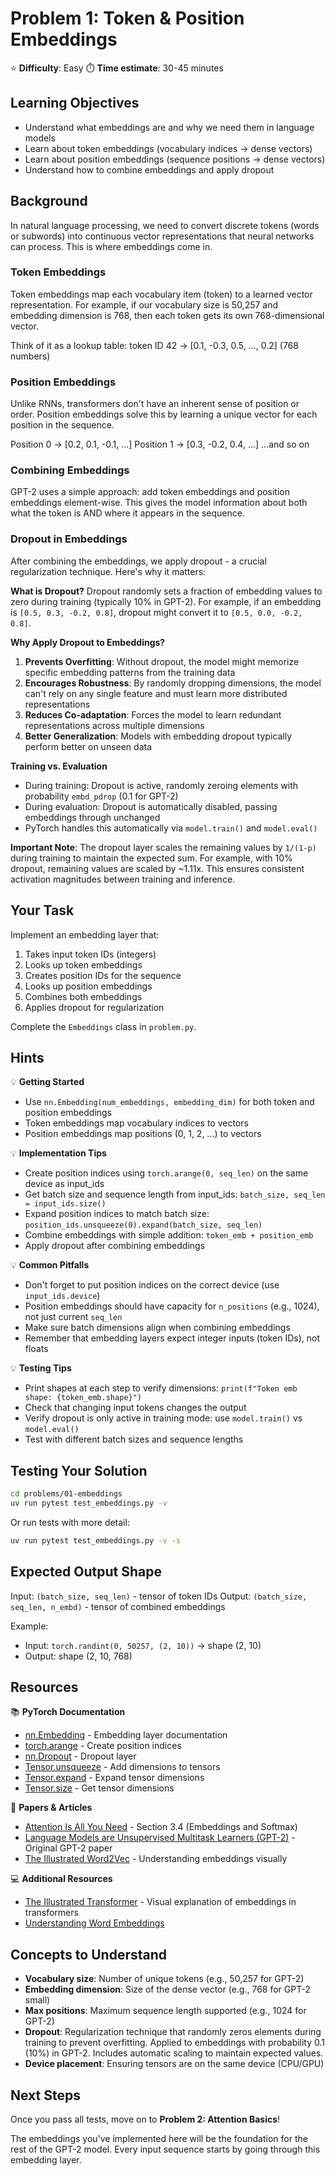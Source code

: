 # Problem 1: Token & Position Embeddings

⭐ **Difficulty**: Easy
⏱️ **Time estimate**: 30-45 minutes

## Learning Objectives

- Understand what embeddings are and why we need them in language models
- Learn about token embeddings (vocabulary indices → dense vectors)
- Learn about position embeddings (sequence positions → dense vectors)
- Understand how to combine embeddings and apply dropout

## Background

In natural language processing, we need to convert discrete tokens (words or subwords) into continuous vector representations that neural networks can process. This is where embeddings come in.

### Token Embeddings

Token embeddings map each vocabulary item (token) to a learned vector representation. For example, if our vocabulary size is 50,257 and embedding dimension is 768, then each token gets its own 768-dimensional vector.

Think of it as a lookup table: token ID 42 → [0.1, -0.3, 0.5, ..., 0.2] (768 numbers)

### Position Embeddings

Unlike RNNs, transformers don't have an inherent sense of position or order. Position embeddings solve this by learning a unique vector for each position in the sequence.

Position 0 → [0.2, 0.1, -0.1, ...]
Position 1 → [0.3, -0.2, 0.4, ...]
...and so on

### Combining Embeddings

GPT-2 uses a simple approach: add token embeddings and position embeddings element-wise. This gives the model information about both what the token is AND where it appears in the sequence.

### Dropout in Embeddings

After combining the embeddings, we apply dropout - a crucial regularization technique. Here's why it matters:

**What is Dropout?**
Dropout randomly sets a fraction of embedding values to zero during training (typically 10% in GPT-2). For example, if an embedding is `[0.5, 0.3, -0.2, 0.8]`, dropout might convert it to `[0.5, 0.0, -0.2, 0.8]`.

**Why Apply Dropout to Embeddings?**
1. **Prevents Overfitting**: Without dropout, the model might memorize specific embedding patterns from the training data
2. **Encourages Robustness**: By randomly dropping dimensions, the model can't rely on any single feature and must learn more distributed representations
3. **Reduces Co-adaptation**: Forces the model to learn redundant representations across multiple dimensions
4. **Better Generalization**: Models with embedding dropout typically perform better on unseen data

**Training vs. Evaluation**
- During training: Dropout is active, randomly zeroing elements with probability `embd_pdrop` (0.1 for GPT-2)
- During evaluation: Dropout is automatically disabled, passing embeddings through unchanged
- PyTorch handles this automatically via `model.train()` and `model.eval()`

**Important Note**: The dropout layer scales the remaining values by `1/(1-p)` during training to maintain the expected sum. For example, with 10% dropout, remaining values are scaled by ~1.11x. This ensures consistent activation magnitudes between training and inference.

## Your Task

Implement an embedding layer that:

1. Takes input token IDs (integers)
2. Looks up token embeddings
3. Creates position IDs for the sequence
4. Looks up position embeddings
5. Combines both embeddings
6. Applies dropout for regularization

Complete the `Embeddings` class in `problem.py`.

## Hints

💡 **Getting Started**
- Use `nn.Embedding(num_embeddings, embedding_dim)` for both token and position embeddings
- Token embeddings map vocabulary indices to vectors
- Position embeddings map positions (0, 1, 2, ...) to vectors

💡 **Implementation Tips**
- Create position indices using `torch.arange(0, seq_len)` on the same device as input_ids
- Get batch size and sequence length from input_ids: `batch_size, seq_len = input_ids.size()`
- Expand position indices to match batch size: `position_ids.unsqueeze(0).expand(batch_size, seq_len)`
- Combine embeddings with simple addition: `token_emb + position_emb`
- Apply dropout after combining embeddings

💡 **Common Pitfalls**
- Don't forget to put position indices on the correct device (use `input_ids.device`)
- Position embeddings should have capacity for `n_positions` (e.g., 1024), not just current `seq_len`
- Make sure batch dimensions align when combining embeddings
- Remember that embedding layers expect integer inputs (token IDs), not floats

💡 **Testing Tips**
- Print shapes at each step to verify dimensions: `print(f"Token emb shape: {token_emb.shape}")`
- Check that changing input tokens changes the output
- Verify dropout is only active in training mode: use `model.train()` vs `model.eval()`
- Test with different batch sizes and sequence lengths

## Testing Your Solution

```bash
cd problems/01-embeddings
uv run pytest test_embeddings.py -v
```

Or run tests with more detail:
```bash
uv run pytest test_embeddings.py -v -s
```

## Expected Output Shape

Input: `(batch_size, seq_len)` - tensor of token IDs
Output: `(batch_size, seq_len, n_embd)` - tensor of combined embeddings

Example:
- Input: `torch.randint(0, 50257, (2, 10))` → shape (2, 10)
- Output: shape (2, 10, 768)

## Resources

📚 **PyTorch Documentation**
- [nn.Embedding](https://pytorch.org/docs/stable/generated/torch.nn.Embedding.html) - Embedding layer documentation
- [torch.arange](https://pytorch.org/docs/stable/generated/torch.arange.html) - Create position indices
- [nn.Dropout](https://pytorch.org/docs/stable/generated/torch.nn.Dropout.html) - Dropout layer
- [Tensor.unsqueeze](https://pytorch.org/docs/stable/generated/torch.Tensor.unsqueeze.html) - Add dimensions to tensors
- [Tensor.expand](https://pytorch.org/docs/stable/generated/torch.Tensor.expand.html) - Expand tensor dimensions
- [Tensor.size](https://pytorch.org/docs/stable/generated/torch.Tensor.size.html) - Get tensor dimensions

📄 **Papers & Articles**
- [Attention Is All You Need](https://arxiv.org/abs/1706.03762) - Section 3.4 (Embeddings and Softmax)
- [Language Models are Unsupervised Multitask Learners (GPT-2)](https://d4mucfpksywv.cloudfront.net/better-language-models/language_models_are_unsupervised_multitask_learners.pdf) - Original GPT-2 paper
- [The Illustrated Word2Vec](https://jalammar.github.io/illustrated-word2vec/) - Understanding embeddings visually

💻 **Additional Resources**
- [The Illustrated Transformer](https://jalammar.github.io/illustrated-transformer/) - Visual explanation of embeddings in transformers
- [Understanding Word Embeddings](https://towardsdatascience.com/word-embeddings-exploration-explanation-and-exploitation-with-code-in-python-5dac99d5d795)

## Concepts to Understand

- **Vocabulary size**: Number of unique tokens (e.g., 50,257 for GPT-2)
- **Embedding dimension**: Size of the dense vector (e.g., 768 for GPT-2 small)
- **Max positions**: Maximum sequence length supported (e.g., 1024 for GPT-2)
- **Dropout**: Regularization technique that randomly zeros elements during training to prevent overfitting. Applied to embeddings with probability 0.1 (10%) in GPT-2. Includes automatic scaling to maintain expected values.
- **Device placement**: Ensuring tensors are on the same device (CPU/GPU)

## Next Steps

Once you pass all tests, move on to **Problem 2: Attention Basics**!

The embeddings you've implemented here will be the foundation for the rest of the GPT-2 model. Every input sequence starts by going through this embedding layer.
